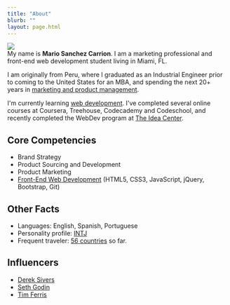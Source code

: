 ```yaml
---
title: "About"
blurb: ""
layout: page.html
---
```


<img src="/img/mscwebdev.JPG" class="profile large"><br>
My name is **Mario Sanchez Carrion**. I am a marketing professional and front-end web development student living in Miami, FL. 

I am originally from Peru, where I graduated as an Industrial Engineer prior to coming to the United States for an MBA, and spending the next 20+ years in [marketing and product management](https://www.linkedin.com/in/mariobox/).

I'm currently learning [web development](../skills). I've completed several online courses at Coursera, Treehouse, Codecademy and Codeschool, and recently completed the WebDev program at [The Idea Center](http://theideacenter.co ).

## Core Competencies 

* Brand Strategy
* Product Sourcing and Development
* Product Marketing
* [Front-End Web Development](../skills) (HTML5, CSS3, JavaScript, jQuery, Bootstrap, Git)

## Other Facts

* Languages: English, Spanish, Portuguese
* Personality profile: [INTJ](http://mariosanchez.org/images/INTJ.PNG)
* Frequent traveler: [56 countries](https://github.com/mariobox/mariosanchez.org-hugo/blob/master/photos) so far.

## Influencers

* [Derek Sivers](http://sivers.org)
* [Seth Godin](http://sethgodin.typepad.com)
* [Tim Ferris](http://fourhourworkweek.com)

